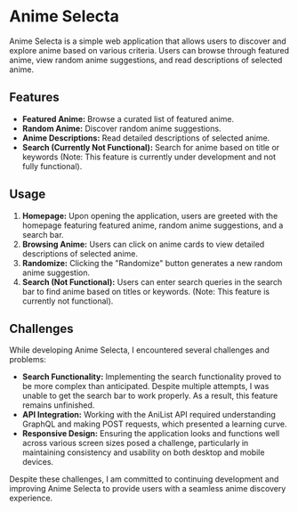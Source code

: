 # Anime Selecta

Anime Selecta is a simple web application that allows users to discover and explore anime based on various criteria. Users can browse through featured anime, view random anime suggestions, and read descriptions of selected anime.

## Features
- **Featured Anime:** Browse a curated list of featured anime.
- **Random Anime:** Discover random anime suggestions.
- **Anime Descriptions:** Read detailed descriptions of selected anime.
- **Search (Currently Not Functional):** Search for anime based on title or keywords (Note: This feature is currently under development and not fully functional).

## Usage
1. **Homepage:** Upon opening the application, users are greeted with the homepage featuring featured anime, random anime suggestions, and a search bar.
2. **Browsing Anime:** Users can click on anime cards to view detailed descriptions of selected anime.
3. **Randomize:** Clicking the "Randomize" button generates a new random anime suggestion.
4. **Search (Not Functional):** Users can enter search queries in the search bar to find anime based on titles or keywords. (Note: This feature is currently not functional).

## Challenges
While developing Anime Selecta, I encountered several challenges and problems:
- **Search Functionality:** Implementing the search functionality proved to be more complex than anticipated. Despite multiple attempts, I was unable to get the search bar to work properly. As a result, this feature remains unfinished.
- **API Integration:** Working with the AniList API required understanding GraphQL and making POST requests, which presented a learning curve.
- **Responsive Design:** Ensuring the application looks and functions well across various screen sizes posed a challenge, particularly in maintaining consistency and usability on both desktop and mobile devices.

Despite these challenges, I am committed to continuing development and improving Anime Selecta to provide users with a seamless anime discovery experience.

